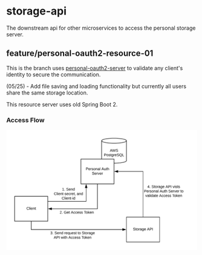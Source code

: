 # storage-api
The downstream api for other microservices to access the personal storage server.

## feature/personal-oauth2-resource-01
This is the branch uses [personal-oauth2-server](https://github.com/paper-driver/personal-oauth2-server/tree/feature/client-credential-2) to validate any client's identity to 
secure the communication.

(05/25) - Add file saving and loading functionality but currently all users share the same storage location.

This resource server uses old Spring Boot 2.

### Access Flow
![Access Flow Diagram](./FlowToAccessStorageAPI.png)